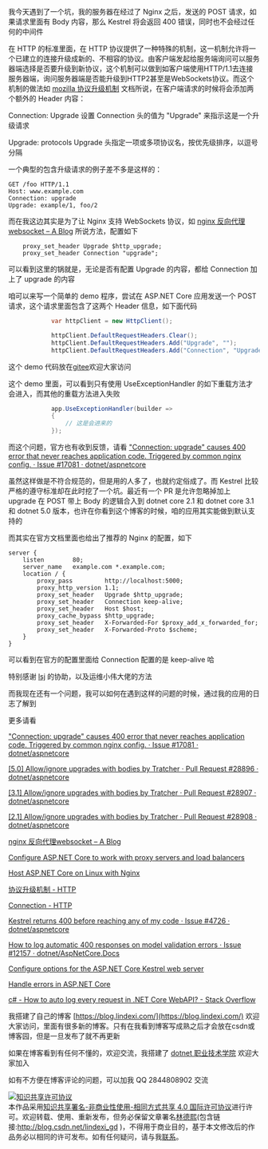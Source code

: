 
我今天遇到了一个坑，我的服务器在经过了 Nginx 之后，发送的 POST 请求，如果请求里面有 Body 内容，那么 Kestrel 将会返回 400 错误，同时也不会经过任何的中间件

<!--more-->


<!-- 发布 -->

在 HTTP 的标准里面，在 HTTP 协议提供了一种特殊的机制，这一机制允许将一个已建立的连接升级成新的、不相容的协议。由客户端发起给服务端询问可以服务器端选择是否要升级到新协议，这个机制可以做到如客户端使用HTTP/1.1去连接服务器端，询问服务器端是否能升级到HTTP2甚至是WebSockets协议。而这个机制的做法如 [mozilla 协议升级机制](https://developer.mozilla.org/zh-CN/docs/Web/HTTP/Protocol_upgrade_mechanism) 文档所说，在客户端请求的时候将会添加两个额外的 Header 内容：

Connection: Upgrade    设置 Connection 头的值为 "Upgrade" 来指示这是一个升级请求

Upgrade: protocols     Upgrade 头指定一项或多项协议名，按优先级排序，以逗号分隔

一个典型的包含升级请求的例子差不多是这样的：

```
GET /foo HTTP/1.1
Host: www.example.com
Connection: upgrade
Upgrade: example/1, foo/2
```

而在我这边其实是为了让 Nginx 支持 WebSockets 协议，如 [nginx 反向代理websocket – A Blog](https://blog.sdlsj.net/archives/nginx/nginx-reverse-proxy-websocket/ ) 所说方法，配置如下

```
    proxy_set_header Upgrade $http_upgrade;
    proxy_set_header Connection "upgrade"; 
```

可以看到这里的锅就是，无论是否有配置 Upgrade 的内容，都给 Connection 加上了 upgrade 的内容

咱可以来写一个简单的 demo 程序，尝试在 ASP.NET Core 应用发送一个 POST 请求，这个请求里面包含了这两个 Header 信息，如下面代码

```csharp
            var httpClient = new HttpClient();

            httpClient.DefaultRequestHeaders.Clear();
            httpClient.DefaultRequestHeaders.Add("Upgrade", "");
            httpClient.DefaultRequestHeaders.Add("Connection", "Upgrade");
```

这个 demo 代码放在[gitee](https://gitee.com/lindexi/lindexi_gd/tree/314e0946/HekecicalLechurlaiberlefofe)欢迎大家访问

这个 demo 里面，可以看到只有使用 UseExceptionHandler 的如下重载方法才会进入，而其他的重载方法进入失败

```csharp
            app.UseExceptionHandler(builder =>
            {
                // 这是会进来的
            });
```

而这个问题，官方也有收到反馈，请看 ["Connection: upgrade" causes 400 error that never reaches application code. Triggered by common nginx config. · Issue #17081 · dotnet/aspnetcore](https://github.com/dotnet/aspnetcore/issues/17081 )

虽然这样做是不符合规范的，但是用的人多了，也就约定俗成了。而 Kestrel 比较严格的遵守标准却在此时挖了一个坑。最近有一个 PR 是允许忽略掉加上 upgrade 在 POST 带上 Body 的逻辑合入到 dotnet core 2.1 和 dotnet core 3.1 和 dotnet 5.0 版本，也许在你看到这个博客的时候，咱的应用其实能做到默认支持的

而其实在官方文档里面也给出了推荐的 Nginx 的配置，如下

```
server {
    listen        80;
    server_name   example.com *.example.com;
    location / {
        proxy_pass         http://localhost:5000;
        proxy_http_version 1.1;
        proxy_set_header   Upgrade $http_upgrade;
        proxy_set_header   Connection keep-alive;
        proxy_set_header   Host $host;
        proxy_cache_bypass $http_upgrade;
        proxy_set_header   X-Forwarded-For $proxy_add_x_forwarded_for;
        proxy_set_header   X-Forwarded-Proto $scheme;
    }
}
```

可以看到在官方的配置里面给 Connection 配置的是 keep-alive 哈

特别感谢 [lsj](https://blog.sdlsj.net) 的协助，以及运维小伟大佬的方法

而我现在还有一个问题，我可以如何在遇到这样的问题的时候，通过我的应用的日志了解到

更多请看

["Connection: upgrade" causes 400 error that never reaches application code. Triggered by common nginx config. · Issue #17081 · dotnet/aspnetcore](https://github.com/dotnet/aspnetcore/issues/17081 )

[[5.0] Allow/ignore upgrades with bodies by Tratcher · Pull Request #28896 · dotnet/aspnetcore](https://github.com/dotnet/aspnetcore/pull/28896 )

[[3.1] Allow/ignore upgrades with bodies by Tratcher · Pull Request #28907 · dotnet/aspnetcore](https://github.com/dotnet/aspnetcore/pull/28907 )

[[2.1] Allow/ignore upgrades with bodies by Tratcher · Pull Request #28908 · dotnet/aspnetcore](https://github.com/dotnet/aspnetcore/pull/28908 )


[nginx 反向代理websocket – A Blog](https://blog.sdlsj.net/archives/nginx/nginx-reverse-proxy-websocket/ )

[Configure ASP.NET Core to work with proxy servers and load balancers](https://docs.microsoft.com/en-us/aspnet/core/host-and-deploy/proxy-load-balancer?view=aspnetcore-5.0 )

[Host ASP.NET Core on Linux with Nginx](https://docs.microsoft.com/en-us/aspnet/core/host-and-deploy/linux-nginx?view=aspnetcore-5.0 )

[协议升级机制 - HTTP](https://developer.mozilla.org/zh-CN/docs/Web/HTTP/Protocol_upgrade_mechanism )

[Connection - HTTP](https://developer.mozilla.org/zh-CN/docs/Web/HTTP/Headers/Connection )

[Kestrel returns 400 before reaching any of my code · Issue #4726 · dotnet/aspnetcore](https://github.com/dotnet/aspnetcore/issues/4726 )

[How to log automatic 400 responses on model validation errors · Issue #12157 · dotnet/AspNetCore.Docs](https://github.com/dotnet/AspNetCore.Docs/issues/12157 )

[Configure options for the ASP.NET Core Kestrel web server](https://docs.microsoft.com/en-us/aspnet/core/fundamentals/servers/kestrel/options?view=aspnetcore-5.0&WT.mc_id=DX-MVP-5003606 )

[Handle errors in ASP.NET Core](https://docs.microsoft.com/en-us/aspnet/core/fundamentals/error-handling?view=aspnetcore-5.0&WT.mc_id=DX-MVP-5003606 )

[c# - How to auto log every request in .NET Core WebAPI? - Stack Overflow](https://stackoverflow.com/questions/45479094/how-to-auto-log-every-request-in-net-core-webapi?WT.mc_id=DX-MVP-5003606 )







我搭建了自己的博客 [https://blog.lindexi.com/](https://blog.lindexi.com/) 欢迎大家访问，里面有很多新的博客。只有在我看到博客写成熟之后才会放在csdn或博客园，但是一旦发布了就不再更新

如果在博客看到有任何不懂的，欢迎交流，我搭建了 [dotnet 职业技术学院](https://t.me/dotnet_campus) 欢迎大家加入

如有不方便在博客评论的问题，可以加我 QQ 2844808902 交流

<a rel="license" href="http://creativecommons.org/licenses/by-nc-sa/4.0/"><img alt="知识共享许可协议" style="border-width:0" src="https://licensebuttons.net/l/by-nc-sa/4.0/88x31.png" /></a><br />本作品采用<a rel="license" href="http://creativecommons.org/licenses/by-nc-sa/4.0/">知识共享署名-非商业性使用-相同方式共享 4.0 国际许可协议</a>进行许可。欢迎转载、使用、重新发布，但务必保留文章署名[林德熙](http://blog.csdn.net/lindexi_gd)(包含链接:http://blog.csdn.net/lindexi_gd )，不得用于商业目的，基于本文修改后的作品务必以相同的许可发布。如有任何疑问，请与我[联系](mailto:lindexi_gd@163.com)。